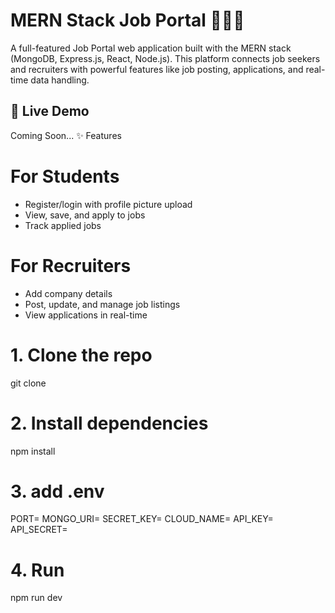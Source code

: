 # MERN Stack Job Portal 🧑‍💻🏢

A full-featured Job Portal web application built with the MERN stack (MongoDB, Express.js, React, Node.js). This platform connects job seekers and recruiters with powerful features like job posting, applications, and real-time data handling.

## 🔗 Live Demo
Coming Soon...
✨ Features

# For Students
- Register/login with profile picture upload
- View, save, and apply to jobs
- Track applied jobs
  
# For Recruiters
- Add company details
- Post, update, and manage job listings
- View applications in real-time
  
# 1. Clone the repo
git clone

# 2. Install dependencies
npm install

# 3. add .env
PORT=
MONGO_URI=
SECRET_KEY=
CLOUD_NAME=
API_KEY=
API_SECRET=

# 4. Run 
npm run dev




